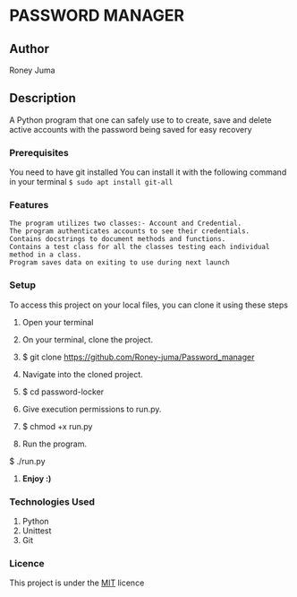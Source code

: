 
# PASSWORD MANAGER
## Author
Roney Juma
## Description
A Python program that one can safely use to to create, save and delete active accounts  with the password being saved for easy recovery
### Prerequisites
You need to have git installed
You can install it with the following command in your terminal
`$ sudo apt install git-all`
### Features
    The program utilizes two classes:- Account and Credential.
    The program authenticates accounts to see their credentials.
    Contains docstrings to document methods and functions.
    Contains a test class for all the classes testing each individual method in a class.
    Program saves data on exiting to use during next launch
### Setup
To access this project on your local files, you can clone it using these steps
1. Open your terminal
1. On your terminal, clone the project.

1. $ git clone https://github.com/Roney-juma/Password_manager
1. Navigate into the cloned project.

1. $ cd password-locker
1. Give execution permissions to run.py.

1. $ chmod +x run.py
1. Run the program.

$ ./run.py
1. __Enjoy :)__
### Technologies Used
1. Python
1. Unittest
1. Git
###  

### Licence
This project is under the  [MIT](LICENSE) licence